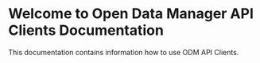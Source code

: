 # Welcome to Open Data Manager API Clients Documentation

This documentation contains information how to use ODM API Clients.

